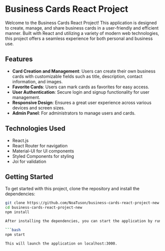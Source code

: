 # Business Cards React Project

Welcome to the Business Cards React Project! This application is designed to create, manage, and share business cards in a user-friendly and efficient manner. Built with React and utilizing a variety of modern web technologies, this project offers a seamless experience for both personal and business use.

## Features

- **Card Creation and Management**: Users can create their own business cards with customizable fields such as title, description, contact information, and images.
- **Favorite Cards**: Users can mark cards as favorites for easy access.
- **User Authentication**: Secure login and signup functionality for user management.
- **Responsive Design**: Ensures a great user experience across various devices and screen sizes.
- **Admin Panel**: For administrators to manage users and cards.

## Technologies Used

- React.js
- React Router for navigation
- Material-UI for UI components
- Styled Components for styling
- Joi for validation

## Getting Started

To get started with this project, clone the repository and install the dependencies:

```bash
git clone https://github.com/NoaTuson/business-cards-react-project-new.git
cd business-cards-react-project-new
npm install

After installing the dependencies, you can start the application by running:

```bash
npm start

This will launch the application on localhost:3000.